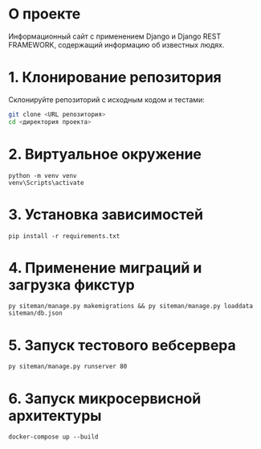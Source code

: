 # О проекте

Информационный сайт с применением Django и Django REST FRAMEWORK, содержащий информацию об известных людях.

# 1. Клонирование репозитория

Склонируйте репозиторий с исходным кодом и тестами:

```bash
git clone <URL репозитория>
cd <директория проекта>
```

# 2. Виртуальное окружение

```shell
python -m venv venv
venv\Scripts\activate
```

# 3. Установка зависимостей

```shell
pip install -r requirements.txt
```

# 4. Применение миграций и загрузка фикстур

```shell
py siteman/manage.py makemigrations && py siteman/manage.py loaddata siteman/db.json
```

# 5. Запуск тестового вебсервера

```shell
py siteman/manage.py runserver 80
```

# 6. Запуск микросервисной архитектуры

```shell
docker-compose up --build
```